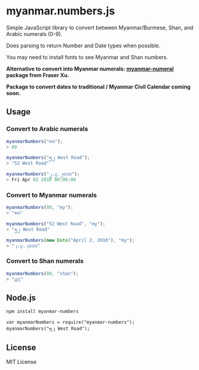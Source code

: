 # myanmar.numbers.js

Simple JavaScript library to convert between Myanmar/Burmese, Shan,
and Arabic numerals (0-9).

Does parsing to return Number and Date types when possible.

You may need to install fonts to see Myanmar and Shan numbers.

**Alternative to convert into Myanmar numerals: <a href="https://github.com/fraserxu/myanmar-numeral">myanmar-numeral</a> package from Fraser Xu.**

**Package to convert dates to traditional / Myanmar Civil Calendar coming soon.**

## Usage

### Convert to Arabic numerals

```javascript
myanmarNumbers("၈၀");
> 80

myanmarNumbers("၅၂ West Road");
> "52 West Road"

myanmarNumbers("၂.၄.၂၀၁၀");
> Fri Apr 02 2010 00:00:00
```

### Convert to Myanmar numerals

```javascript
myanmarNumbers(80, "my");
> "၈ဝ"

myanmarNumbers("52 West Road", "my");
> "၅၂ West Road"

myanmarNumbers(new Date("April 2, 2010"), "my");
> "၂.၄.၂ဝ၁ဝ"
```

### Convert to Shan numerals
```javascript
myanmarNumbers(80, "shan");
> "႘႐"
```

## Node.js

```bash
npm install myanmar-numbers
```

```
var myanmarNumbers = require("myanmar-numbers");
myanmarNumbers("၅၂ West Road");
```

## License

MIT License
